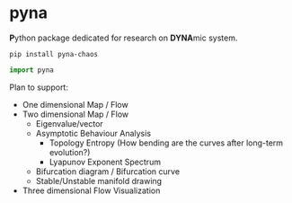 # pyna

**P**ython package dedicated for research on **DYNA**mic system.

```shell
pip install pyna-chaos
```

```python
import pyna
```

Plan to support:
- One dimensional Map / Flow
- Two dimensional Map / Flow
    - Eigenvalue/vector
    - Asymptotic Behaviour Analysis
        - Topology Entropy (How bending are the curves after long-term evolution?)
        - Lyapunov Exponent Spectrum
    - Bifurcation diagram / Bifurcation curve 
    - Stable/Unstable manifold drawing
- Three dimensional Flow Visualization
